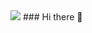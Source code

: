 <!-- ![header](https://capsule-render.vercel.app/api?type=wave&color=auto&height=300&section=header&text=capsule%20render&fontSize=90) -->

<img src="https://capsule-render.vercel.app/api?type=Cylinder&color=auto&height=150&section=header&text=JUHA KIM&fontSize=80&animation=twinkling" />
### Hi there 👋

<!--
**hayamaster/hayamaster** is a ✨ _special_ ✨ repository because its `README.md` (this file) appears on your GitHub profile.

Here are some ideas to get you started:

- 🔭 I’m currently working on ...
- 🌱 I’m currently learning ...
- 👯 I’m looking to collaborate on ...
- 🤔 I’m looking for help with ...
- 💬 Ask me about ...
- 📫 How to reach me: ...
- 😄 Pronouns: ...
- ⚡ Fun fact: ...
-->
